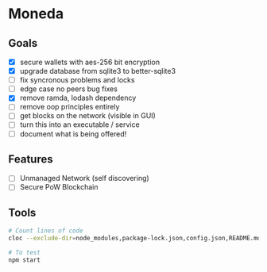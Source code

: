 # Moneda
##  Goals

- [x] secure wallets with aes-256 bit encryption
- [x] upgrade database from sqlite3 to better-sqlite3
- [ ] fix syncronous problems and locks
- [ ] edge case no peers bug fixes
- [x] remove ramda, lodash dependency
- [ ] remove oop principles entirely
- [ ] get blocks on the network (visible in GUI)
- [ ] turn this into an executable / service
- [ ] document what is being offered!
## Features
- [ ] Unmanaged Network (self discovering)
- [ ] Secure PoW Blockchain

## Tools
```bash
# Count lines of code
cloc --exclude-dir=node_modules,package-lock.json,config.json,README.md,package.json . --by-file

# To test
npm start
```